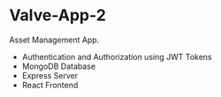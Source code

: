 # Valve-App-2

Asset Management App.

- Authentication and Authorization using JWT Tokens
- MongoDB Database 
- Express Server 
- React Frontend 

